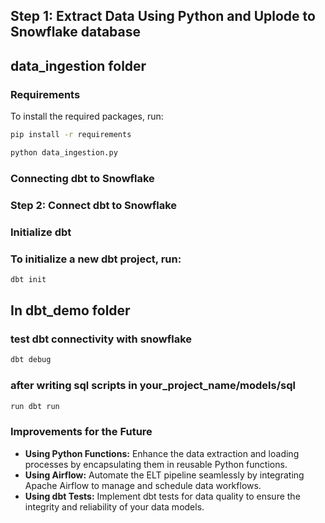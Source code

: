 ## Step 1: Extract Data Using Python and Uplode to Snowflake database

## data_ingestion folder

### Requirements

To install the required packages, run:

```sh
pip install -r requirements
```

```sh
python data_ingestion.py
```

### Connecting dbt to Snowflake


### Step 2: Connect dbt to Snowflake

### Initialize dbt
### To initialize a new dbt project, run:


```sh
dbt init
```


## In dbt_demo folder

### test dbt connectivity with snowflake

```sh
dbt debug
```

### after writing sql scripts in your_project_name/models/sql

```sh
run dbt run
```

### Improvements for the Future

- **Using Python Functions:** Enhance the data extraction and loading processes by encapsulating them in reusable Python functions.
- **Using Airflow:** Automate the ELT pipeline seamlessly by integrating Apache Airflow to manage and schedule data workflows.
- **Using dbt Tests:** Implement dbt tests for data quality to ensure the integrity and reliability of your data models.
